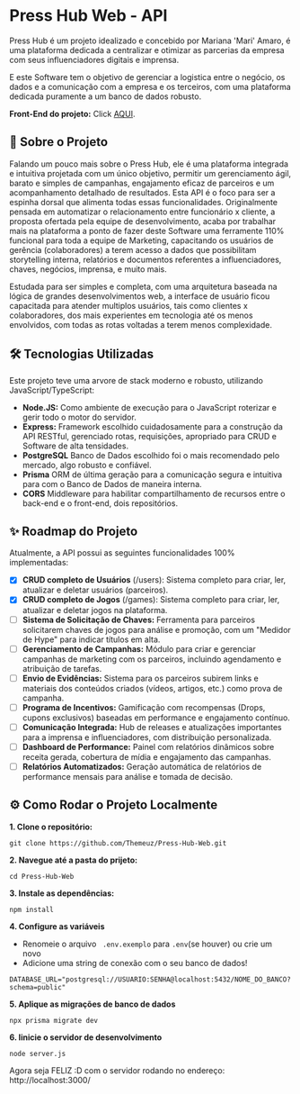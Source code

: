 # Press Hub Web - API

Press Hub é um projeto idealizado e concebido por Mariana 'Mari' Amaro, é uma plataforma dedicada a
centralizar e otimizar as parcerias da empresa com seus influenciadores digitais e imprensa.

E este Software tem o objetivo de gerenciar a logistica entre o negócio, os dados e a comunicação com
a empresa e os terceiros, com uma plataforma dedicada puramente a um banco de dados robusto.

**Front-End do projeto:** Click [AQUI](https://github.com/Themeuz/press-hub-frontend).

## 🚀 Sobre o Projeto

Falando um pouco mais sobre o Press Hub, ele é uma plataforma integrada e intuitiva projetada com um único objetivo,
permitir um gerenciamento ágil, barato e simples de campanhas, engajamento eficaz de parceiros e um acompanhamento 
detalhado de resultados. Esta API é o foco para ser a espinha dorsal que alimenta todas essas funcionalidades.
Originalmente pensada em automatizar o relacionamento entre funcionário x cliente, a proposta ofertada pela equipe de
desenvolvimento, acaba por trabalhar mais na plataforma a ponto de fazer deste Software uma ferramente 110% funcional para
toda a equipe de Marketing, capacitando os usuários de gerência (colaboradores) a terem acesso a dados que possibilitam 
storytelling interna, relatórios e documentos referentes a influenciadores, chaves, negócios, imprensa, e muito mais.

Estudada para ser simples e completa, com uma arquitetura baseada na lógica de grandes desenvolvimentos web, a interface
de usuário ficou capacitada para atender multiplos usuários, tais como clientes x colaboradores, dos mais experientes em 
tecnologia até os menos envolvidos, com todas as rotas voltadas a terem menos complexidade.

## 🛠️ Tecnologias Utilizadas
Este projeto teve uma arvore de stack moderno e robusto, utilizando JavaScript/TypeScript:

- **Node.JS:** Como ambiente de execução para o JavaScript roterizar e gerir todo o motor do servidor.
- **Express:** Framework escolhido cuidadosamente para a construção da API RESTful, gerenciado rotas, requisições,
apropriado para CRUD e Software de alta tensidades.
- **PostgreSQL**  Banco de Dados escolhido foi o mais recomendado pelo mercado, algo robusto e confiável.
- **Prisma** ORM de última geração para a comunicação segura e intuitiva para com o Banco de Dados de maneira interna.
- **CORS** Middleware para habilitar compartilhamento de recursos entre o back-end e o front-end, dois repositórios.

## ✨ Roadmap do Projeto
Atualmente, a API possui as seguintes funcionalidades 100% implementadas:

- [x] **CRUD completo de Usuários** (/users): Sistema completo para criar, ler, atualizar e deletar usuários (parceiros).
- [x] **CRUD completo de Jogos** (/games): Sistema completo para criar, ler, atualizar e deletar jogos na plataforma.
- [ ] **Sistema de Solicitação de Chaves:** Ferramenta para parceiros solicitarem chaves de jogos para análise e promoção, 
com um "Medidor de Hype" para indicar títulos em alta.
- [ ] **Gerenciamento de Campanhas:** Módulo para criar e gerenciar campanhas de marketing com os parceiros, incluindo 
agendamento e atribuição de tarefas.
- [ ] **Envio de Evidências:** Sistema para os parceiros subirem links e materiais dos conteúdos criados (vídeos, artigos, etc.)
 como prova de campanha.
- [ ] **Programa de Incentivos:** Gamificação com recompensas (Drops, cupons exclusivos) baseadas em performance e engajamento
  contínuo.
- [ ] **Comunicação Integrada:** Hub de releases e atualizações importantes para a imprensa e influenciadores, com distribuição
 personalizada.
- [ ] **Dashboard de Performance:** Painel com relatórios dinâmicos sobre receita gerada, cobertura de mídia e engajamento das campanhas. 
- [ ] **Relatórios Automatizados:** Geração automática de relatórios de performance mensais para análise e tomada de decisão.

## ⚙️ Como Rodar o Projeto Localmente

**1. Clone o repositório:**
```
git clone https://github.com/Themeuz/Press-Hub-Web.git

```

**2. Navegue até a pasta do prijeto:**

```
cd Press-Hub-Web

```

**3. Instale as dependências:**

```
npm install

```

**4. Configure as variáveis**
* Renomeie o arquivo ``` .env.exemplo``` para ```.env```(se houver) ou crie um novo
* Adicione uma string de conexão com o seu banco de dados!
```
DATABASE_URL="postgresql://USUARIO:SENHA@localhost:5432/NOME_DO_BANCO?schema=public"
```

**5. Aplique as migrações de banco de dados**
```
npx prisma migrate dev
```

**6. Iinicie o servidor de desenvolvimento**
```
node server.js
```
Agora seja FELIZ :D com o servidor rodando no endereço: http://localhost:3000/
